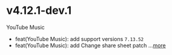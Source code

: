 # v4.12.1-dev.1
YouTube Music
- feat(YouTube Music): add support versions `7.13.52`
- feat(YouTube Music): add Change share sheet patch ...[more](https://github.com/inotia00/revanced-patches/releases/tag/v4.12.1-dev.1)
